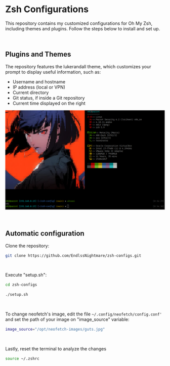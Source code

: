 # Zsh Configurations

This repository contains my customized configurations for Oh My Zsh, including themes and plugins. Follow the steps below to install and set up.

<br>

## Plugins and Themes
The repository features the lukerandall theme, which customizes your prompt to display useful information, such as:

* Username and hostname
* IP address (local or VPN)
* Current directory 
* Git status, if inside a Git repository
* Current time displayed on the right

![Terminal](Images/terminal.png)

<br>

## Automatic configuration
Clone the repository:

```bash
git clone https://github.com/EndlssNightmare/zsh-configs.git
```
<br>

Execute "setup.sh":

```bash
cd zsh-configs
```
```bash
./setup.sh
```

<br>

To change neofetch's image, edit the file `~/.config/neofetch/config.conf'` and set the path of your image on "image_source" variable:

```bash
image_source="/opt/neofetch-images/guts.jpg"
```

<br>

Lastly, reset the terminal to analyze the changes

```bash
source ~/.zshrc
```

